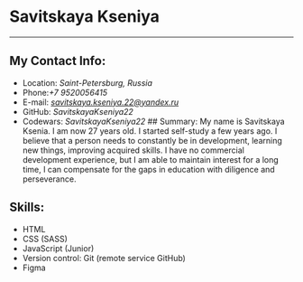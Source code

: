 # Savitskaya Kseniya
___
## My Contact Info:
   + Location: *Saint-Petersburg, Russia*
   + Phone:*+7 9520056415*
   + E-mail: *savitskaya.kseniya.22@yandex.ru*
   + GitHub: *SavitskayaKseniya22*
   + Codewars: *SavitskayaKseniya22* 
    ## Summary:
My name is Savitskaya Ksenia. I am now 27 years old. I started self-study a few years ago. I believe that a person needs to constantly be in development, learning new things, improving acquired skills. I have no commercial development experience, but I am able to maintain interest for a long time, I can compensate for the gaps in education with diligence and perseverance. 

## Skills:
+ HTML
+ CSS (SASS)
+ JavaScript (Junior)
+ Version control: Git (remote service GitHub)
+ Figma